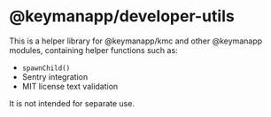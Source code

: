 # @keymanapp/developer-utils

This is a helper library for @keymanapp/kmc and other @keymanapp modules,
containing helper functions such as:

* `spawnChild()`
* Sentry integration
* MIT license text validation

It is not intended for separate use.